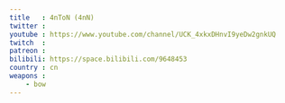 ```yaml
---
title   : 4nToN (4nN)
twitter :
youtube : https://www.youtube.com/channel/UCK_4xkxDHnvI9yeDw2gnkUQ
twitch  :
patreon :
bilibili: https://space.bilibili.com/9648453
country : cn
weapons :
    - bow
---
```

